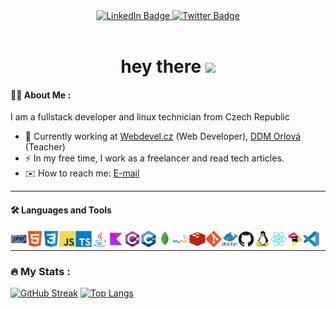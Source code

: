 <div class="header" align="center">
  <div id="badges">
    <a href="https://www.linkedin.com/in/viktor-%C4%8Dier%C5%88ava-793758234/">
      <img src="https://img.shields.io/badge/LinkedIn-blue?style=for-the-badge&logo=linkedin&logoColor=white" alt="LinkedIn Badge"/>
    </a>
    <a href="https://twitter.com/v_ciernava">
      <img src="https://img.shields.io/badge/Twitter-blue?style=for-the-badge&logo=twitter&logoColor=white" alt="Twitter Badge"/>
    </a>
  </div>
  <img src="https://komarev.com/ghpvc/?username=vciernava&style=flat-square&color=blue" alt=""/>
  <h1>
    hey there
    <img src="https://media.giphy.com/media/hvRJCLFzcasrR4ia7z/giphy.gif" width="30px"/>
  </h1>
</div>

#### 👨‍💻 About Me :
I am a fullstack developer and linux technician from Czech Republic
- 💼 Currently working at [Webdevel.cz](https://webdevel.cz/) (Web Developer), [DDM Orlová](https://www.ddmorlova.cz/) (Teacher)
- ⚡ In my free time, I work as a freelancer and read tech articles.
- ✉️ How to reach me: [E-mail](mailto://kontakt@viktorciernava.eu)
---

#### 🛠️ Languages and Tools
<div>
  <img align="left" alt="PHP" width="26px" src="https://raw.githubusercontent.com/devicons/devicon/master/icons/php/php-original.svg" />
  <img align="left" alt="HTML5" width="26px" src="https://raw.githubusercontent.com/devicons/devicon/master/icons/html5/html5-original.svg" />
  <img align="left" alt="SASS" width="26px" src="https://raw.githubusercontent.com/devicons/devicon/master/icons/css3/css3-original.svg" />
  <img align="left" alt="JavaScript" width="26px" src="https://raw.githubusercontent.com/devicons/devicon/master/icons/javascript/javascript-original.svg" />
  <img align="left" alt="TypeScript" width="26px" src="https://raw.githubusercontent.com/devicons/devicon/master/icons/typescript/typescript-original.svg" />
  <img align="left" alt="Java" width="26px" src="https://raw.githubusercontent.com/devicons/devicon/master/icons/java/java-original.svg" />
  <img align="left" alt="Kotlin" width="26px" src="https://raw.githubusercontent.com/devicons/devicon/master/icons/kotlin/kotlin-original.svg" />
  <img align="left" alt="C#" width="26px" src="https://raw.githubusercontent.com/devicons/devicon/master/icons/csharp/csharp-original.svg" />
  <img align="left" alt="C++" width="26px" src="https://raw.githubusercontent.com/devicons/devicon/master/icons/cplusplus/cplusplus-original.svg" />
  <img align="left" alt="MongoDB" width="26px" src="https://raw.githubusercontent.com/devicons/devicon/master/icons/mongodb/mongodb-original.svg" />
  <img align="left" alt="MySQL" width="26px" src="https://raw.githubusercontent.com/devicons/devicon/master/icons/mysql/mysql-original-wordmark.svg" />
  <img align="left" alt="Redis" width="26px" src="https://raw.githubusercontent.com/devicons/devicon/master/icons/redis/redis-original.svg" />
  <img align="left" alt="Git" width="26px" src="https://raw.githubusercontent.com/devicons/devicon/master/icons/git/git-original.svg" />
  <img align="left" alt="Docker" width="26px" src="https://raw.githubusercontent.com/devicons/devicon/master/icons/docker/docker-original-wordmark.svg" />
  <img align="left" alt="GitHub" width="26px" src="https://raw.githubusercontent.com/devicons/devicon/master/icons/github/github-original.svg" />
  <img align="left" alt="Linux" width="26px" src="https://raw.githubusercontent.com/devicons/devicon/master/icons/linux/linux-original.svg" />
  <img align="left" alt="React" width="26px" src="https://raw.githubusercontent.com/devicons/devicon/master/icons/react/react-original.svg" />
  <img align="left" alt="JetBrains" width="26px" src="https://raw.githubusercontent.com/devicons/devicon/master/icons/jetbrains/jetbrains-original.svg" />
  <img align="left" alt="Visual Studio Code" width="26px" src="https://raw.githubusercontent.com/devicons/devicon/master/icons/vscode/vscode-original.svg" />
</div><br />

---

### 🔥 My Stats :
[![GitHub Streak](http://github-readme-streak-stats.herokuapp.com?user=vciernava&theme=dark&background=000000)](https://git.io/streak-stats)
[![Top Langs](https://github-readme-stats.vercel.app/api/top-langs/?username=vciernava&layout=compact&theme=vision-friendly-dark&PAT_1=true)](https://github.com/anuraghazra/github-readme-stats)
